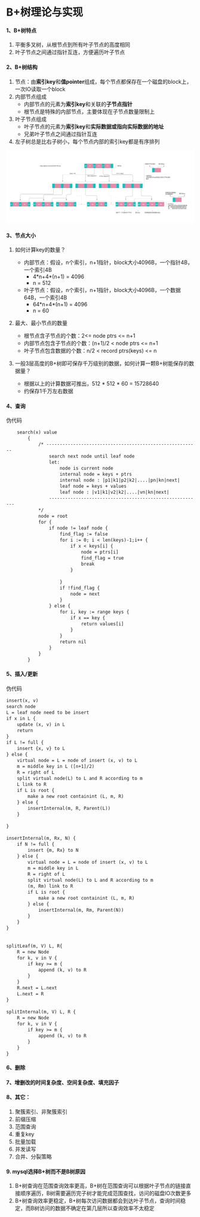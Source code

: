 # B+树理论与实现
#### 1、B+树特点

1. 平衡多叉树，从根节点到所有叶子节点的高度相同
1. 叶子节点之间通过指针互连，方便遍历叶子节点
#### 2、B+树结构
1. 节点：由**索引key**和**值pointer**组成，每个节点都保存在一个磁盘的block上，一次IO读取一个block
1. 内部节点组成
    * 内部节点的元素为**索引key**和关联的**子节点指针**
    * 根节点是特殊的内部节点，主要体现在子节点数量限制上
1. 叶子节点组成
    * 叶子节点的元素为**索引key**和**实际数据或指向实际数据的地址**
    * 兄弟叶子节点之间通过指针互连
1. 左子树总是比右子树小，每个节点内部的索引key都是有序排列


![B+树数据结构图示](./btree.png)

#### 3、节点大小
1. 如何计算key的数量？
    * 内部节点：假设，n个索引，n+1指针，block大小4096B，一个指针4B，一个索引4B
        * 4\*n+4\*(n+1) = 4096
        * n = 512
    * 叶子节点：假设，n个索引，n+1指针，block大小4096B，一个数据64B，一个索引4B
        * 64\*n+4\*(n+1) = 4096
        * n = 60
1. 最大、最小节点的数量
    * 根节点含子节点的个数：2<= node ptrs <= n+1
    * 内部节点包含子节点的个数：(n+1)/2 < node ptrs <= n+1
    * 叶子节点包含数据的个数：n/2 < record ptrs(keys) <= n

1. 一般3层高度的B+树即可保存千万级别的数据，如何计算一颗B+树能保存的数据量？
    * 根据以上的计算数据可推出，512 * 512 * 60 = 15728640
    * 约保存1千万左右数据

#### 4、查询
伪代码
```
    search(x) value
        {
            /* ---------------------------------------------------------
                search next node until leaf node 
                let:
                    node is current node
                    internal node = keys + ptrs
                    internal node : |p1|k1|p2|k2|....|pn|kn|next|
                    leaf node = keys + values
                    leaf node : |v1|k1|v2|k2|....|vn|kn|next|
                ---------------------------------------------------------
            */
            node = root
            for {
                if node != leaf node {
                    find_flag := false
                    for i := 0; i < len(keys)-1;i++ {
                        if x < keys[i] {
                            node = ptrs[i]
                            find_flag = true
                            break
                        }

                    }
                    if !find_flag {
                        node = next
                    }
                } else {
                    for i, key := range keys {
                        if x == key {
                            return values[i]
                        }
                    }
                    return nil
                }
            }
        }
```

#### 5、插入/更新
伪代码
```
insert(x, v)
search node
L = leaf node need to be insert
if x in L {
    update (x, v) in L
    return
}
if L != full {
    insert {x, v} to L
} else {
    virtual node = L = node of insert (x, v) to L 
    m = middle key in L ([n+1]/2)
    R = right of L
    split virtual node(L) to L and R according to m
    L link to R
    if L is root {
        make a new root containint (L, m, R)
    } else {
        insertInternal(m, R, Parent(L))
    }
    
}

insertInternal(m, Rx, N) {
    if N != full {
        insert {m, Rx} to N
    } else {
        virtual node = L = node of insert (x, v) to L 
        m = middle key in L
        R = right of L
        split virtual node(L) to L and R according to m
        (m, Rm) link to R
        if L is root {
            make a new root containint (L, m, R)
        } else {
            insertInternal(m, Rm, Parent(N))
        }
    }
}


splitLeaf(m, V) L, R{
    R = new Node
    for k, v in V {
        if key >= m {
            append (k, v) to R
        }
    }
    R.next = L.next
    L.next = R
}

splitInternal(m, V) L, R {
    R = new Node
    for k, v in V {
        if key >= m {
            append (k, v) to R
        }
    }
}

```

#### 6、删除
#### 7、增删改的时间复杂度、空间复杂度、填充因子
#### 8、其它：
1. 聚簇索引、非聚簇索引
1. 前缀压缩
1. 范围查询
1. 重复key
1. 批量加载
1. 并发读写
1. 合并、分裂策略

#### 9. mysql选择B+树而不是B树原因
1. B+树查询在范围查询效率更高，B+树在范围查询可以根据叶子节点的链接直接顺序遍历，B树需要遍历完子树才能完成范围查找，访问的磁盘IO次数更多
1. B+树查询效率更稳定，B+树每次访问数据都会到达叶子节点，查询时间稳定，而B树访问的数据不确定在第几层所以查询效率不太稳定